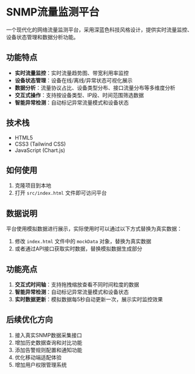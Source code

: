 # SNMP流量监测平台

一个现代化的网络流量监测平台，采用深蓝色科技风格设计，提供实时流量监控、设备状态管理和数据分析功能。

## 功能特点

- **实时流量监控**：实时流量趋势图、带宽利用率监控
- **设备状态管理**：设备在线/离线/异常状态可视化展示
- **数据分析**：流量协议占比、设备类型分布、接口流量分布等多维度分析
- **交互式操作**：支持按设备类型、IP段、时间范围筛选数据
- **智能异常检测**：自动标记异常流量模式和设备状态

## 技术栈

- HTML5
- CSS3 (Tailwind CSS)
- JavaScript (Chart.js)

## 如何使用

1. 克隆项目到本地
2. 打开 `src/index.html` 文件即可访问平台

## 数据说明

平台使用模拟数据进行展示，实际使用时可以通过以下方式替换为真实数据：

1. 修改 `index.html` 文件中的 `mockData` 对象，替换为真实数据
2. 或者通过API接口获取实时数据，替换模拟数据生成部分

## 功能亮点

1. **交互式时间轴**：支持拖拽缩放查看不同时间粒度的数据
2. **智能异常检测**：自动标记异常流量模式和设备状态
3. **实时数据更新**：模拟数据每5秒自动更新一次，展示实时监控效果

## 后续优化方向

1. 接入真实SNMP数据采集接口
2. 增加历史数据查询和对比功能
3. 添加告警规则配置和通知功能
4. 优化移动端适配体验
5. 增加用户权限管理系统

